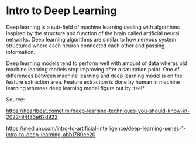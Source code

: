 # Intro to Deep Learning

Deep learning is a sub-field of machine learning dealing with algorithms inspired by the structure and function of the brain called artificial neural networks. Deep learning algorithms are similar to how nervous system structured where each neuron connected each other and passing information.

Deep learning models tend to perform well with amount of data wheras old machine learning models stop improving after a saturation point. One of differences between machine learning and deep learning model is on the feature extraction area. Feature extraction is done by human in machine learning whereas deep learning model figure out by itself.




Source: 

https://heartbeat.comet.ml/deep-learning-techniques-you-should-know-in-2022-94f33e62d922

https://medium.com/intro-to-artificial-intelligence/deep-learning-series-1-intro-to-deep-learning-abb1780ee20
